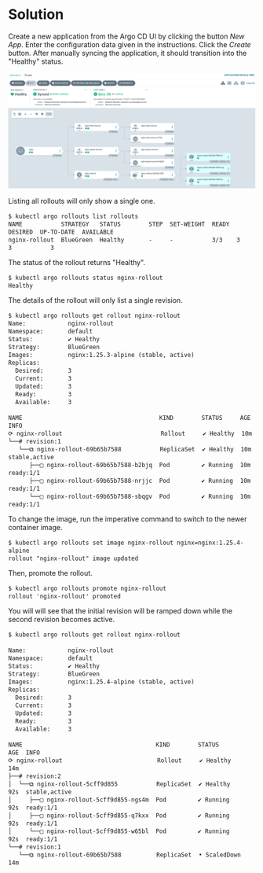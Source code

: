 # Solution

Create a new application from the Argo CD UI by clicking the button _New App_. Enter the configuration data given in the instructions. Click the _Create_ button. After manually syncing the application, it should transition into the "Healthy" status.

![blue-green-initial-ui](./imgs/blue-green-initial-ui.png)

Listing all rollouts will only show a single one.

```
$ kubectl argo rollouts list rollouts
NAME           STRATEGY   STATUS        STEP  SET-WEIGHT  READY  DESIRED  UP-TO-DATE  AVAILABLE
nginx-rollout  BlueGreen  Healthy       -     -           3/3    3        3           3
```

The status of the rollout returns "Healthy".

```
$ kubectl argo rollouts status nginx-rollout
Healthy
```

The details of the rollout will only list a single revision.

```
$ kubectl argo rollouts get rollout nginx-rollout
Name:            nginx-rollout
Namespace:       default
Status:          ✔ Healthy
Strategy:        BlueGreen
Images:          nginx:1.25.3-alpine (stable, active)
Replicas:
  Desired:       3
  Current:       3
  Updated:       3
  Ready:         3
  Available:     3

NAME                                       KIND        STATUS     AGE  INFO
⟳ nginx-rollout                            Rollout     ✔ Healthy  10m
└──# revision:1
   └──⧉ nginx-rollout-69b65b7588           ReplicaSet  ✔ Healthy  10m  stable,active
      ├──□ nginx-rollout-69b65b7588-b2bjq  Pod         ✔ Running  10m  ready:1/1
      ├──□ nginx-rollout-69b65b7588-nrjjc  Pod         ✔ Running  10m  ready:1/1
      └──□ nginx-rollout-69b65b7588-sbqgv  Pod         ✔ Running  10m  ready:1/1
```

To change the image, run the imperative command to switch to the newer container image.

```
$ kubectl argo rollouts set image nginx-rollout nginx=nginx:1.25.4-alpine
rollout "nginx-rollout" image updated
```

Then, promote the rollout.

```
$ kubectl argo rollouts promote nginx-rollout
rollout 'nginx-rollout' promoted
```

You will will see that the initial revision will be ramped down while the second revision becomes active.

```
$ kubectl argo rollouts get rollout nginx-rollout

Name:            nginx-rollout
Namespace:       default
Status:          ✔ Healthy
Strategy:        BlueGreen
Images:          nginx:1.25.4-alpine (stable, active)
Replicas:
  Desired:       3
  Current:       3
  Updated:       3
  Ready:         3
  Available:     3

NAME                                      KIND        STATUS        AGE  INFO
⟳ nginx-rollout                           Rollout     ✔ Healthy     14m
├──# revision:2
│  └──⧉ nginx-rollout-5cff9d855           ReplicaSet  ✔ Healthy     92s  stable,active
│     ├──□ nginx-rollout-5cff9d855-ngs4m  Pod         ✔ Running     92s  ready:1/1
│     ├──□ nginx-rollout-5cff9d855-q7kxx  Pod         ✔ Running     92s  ready:1/1
│     └──□ nginx-rollout-5cff9d855-w65bl  Pod         ✔ Running     92s  ready:1/1
└──# revision:1
   └──⧉ nginx-rollout-69b65b7588          ReplicaSet  • ScaledDown  14m
```